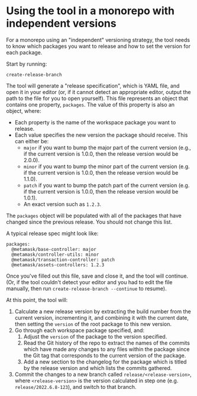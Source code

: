 # Using the tool in a monorepo with independent versions

For a monorepo using an "independent" versioning strategy, the tool needs to know which packages you want to release and how to set the version for each package.

Start by running:

```
create-release-branch
```

The tool will generate a "release specification", which is YAML file, and open it in your editor (or, if it cannot detect an appropriate editor, output the path to the file for you to open yourself). This file represents an object that contains one property, `packages`. The value of this property is also an object, where:

- Each property is the name of the workspace package you want to release.
- Each value specifies the new version the package should receive. This can either be:
  - `major` if you want to bump the major part of the current version (e.g., if the current version is 1.0.0, then the release version would be 2.0.0).
  - `minor` if you want to bump the minor part of the current version (e.g. if the current version is 1.0.0, then the release version would be 1.1.0).
  - `patch` if you want to bump the patch part of the current version (e.g. if the current version is 1.0.0, then the release version would be 1.0.1).
  - An exact version such as `1.2.3`.

The `packages` object will be populated with all of the packages that have changed since the previous release. You should not change this list.

A typical release spec might look like:

```
packages:
  @metamask/base-controller: major
  @metamask/controller-utils: minor
  @metamask/transaction-controller: patch
  @metamask/assets-controllers: 1.2.3
```

Once you've filled out this file, save and close it, and the tool will continue. (Or, if the tool couldn't detect your editor and you had to edit the file manually, then run `create-release-branch --continue` to resume).

At this point, the tool will:

1. Calculate a new release version by extracting the build number from the current version, incrementing it, and combining it with the current date, then setting the `version` of the root package to this new version.
2. Go through each workspace package specified, and:
   1. Adjust the `version` of the package to the version specified.
   2. Read the Git history of the repo to extract the names of the commits which have made any changes to any files within the package since the Git tag that corresponds to the current version of the package.
   3. Add a new section to the changelog for the package which is titled by the release version and which lists the commits gathered.
3. Commit the changes to a new branch called `release/<release-version>`, where `<release-version>` is the version calculated in step one (e.g. `release/2022.6.8-123`), and switch to that branch.
